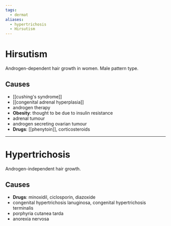 ```yaml
---
tags:
  - dermat
aliases:
  - hypertrichosis
  - Hirsutism
---
```

# Hirsutism
Androgen-dependent hair growth in women. Male pattern type.
## Causes
- [[cushing's syndrome]]
- [[congenital adrenal hyperplasia]]
- androgen therapy
- **Obesity**: thought to be due to insulin resistance
- adrenal tumour
- androgen secreting ovarian tumour
- **Drugs**: [[phenytoin]], corticosteroids

---
# Hypertrichosis
Androgen-independent hair growth.
## Causes
- **Drugs**: minoxidil, ciclosporin, diazoxide
- congenital hypertrichosis lanuginosa, congenital hypertrichosis terminalis
- porphyria cutanea tarda
- anorexia nervosa